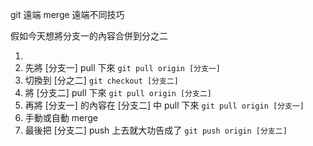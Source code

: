 git 遠端 merge 遠端不同技巧

假如今天想將分支一的內容合併到分之二

1.
2. 先將 [分支一] pull 下來 `git pull origin [分支一]`
3. 切換到 [分之二] `git checkout [分支二]`
4. 將 [分支二] pull 下來 `git pull origin [分支二]`
5. 再將 [分支一] 的內容在 [分支二] 中 pull 下來 `git pull origin [分支一]`
6. 手動或自動 merge
7. 最後把 [分支二] push 上去就大功告成了 `git push origin [分支二]`
